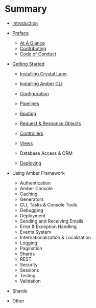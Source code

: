 # Summary

* [Introduction](README.md)
* [Preface](preface.md)
  * [At A Glance](preface/at-a-glance.md)
  * [Contributing](preface/contributing.md)
  * [Code of Conduct](preface/code-of-conduct.md)
* [Getting Started](getting-started.md)

  * [Installing Crystal Lang](https://crystal-lang.org/docs/installation/)

  * [Installing Amber CLI](getting-started/installation/heroku.md)

  * [Configuration](getting-started/configuration.md)

  * [Pipelines](getting-started/pipelines.md)

  * [Routing](getting-started/routing.md)

  * [Request & Response Objects](getting-started/request-and-response-objects.md)

  * [Controllers](getting-started/controllers.md)

  * [Views](getting-started/views.md)

  * Database Access & ORM

  * [Deploying](https://www.gitbook.com/book/amber-crystal/amber/edit#)

* Using Amber Framework

  * Authentication
  * Amber Console
  * Caching
  * Generators
  * CLI, Tasks & Console Tools
  * Debugging
  * Deployment
  * Sending and Receiving Emails
  * Error & Exception Handling
  * Events System
  * Internationalization & Localization
  * Logging
  * Pagination
  * Shards
  * REST
  * Security
  * Sessions
  * Testing
  * Validation

* Shards

* Other



